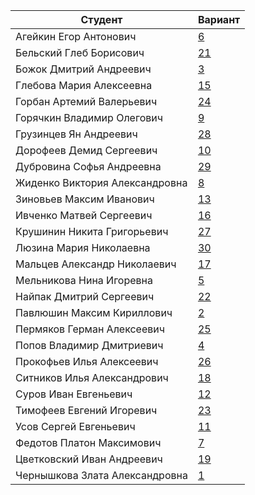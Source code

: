 | **Студент** | **Вариант**|
|-------------|------------|
| Агейкин Егор Антонович | [6](./tasks/6) |
| Бельский Глеб Борисович | [21](./tasks/21) |
| Божок Дмитрий Андреевич | [3](./tasks/3) |
| Глебова Мария Алексеевна | [15](./tasks/15) |
| Горбан Артемий Валерьевич | [24](./tasks/24) |
| Горячкин Владимир Олегович | [9](./tasks/9) |
| Грузинцев Ян Андреевич | [28](./tasks/28) |
| Дорофеев Демид Сергеевич | [10](./tasks/10) |
| Дубровина Софья Андреевна | [29](./tasks/29) |
| Жиденко Виктория Александровна | [8](./tasks/8) |
| Зиновьев Максим Иванович | [13](./tasks/13) |
| Ивченко Матвей Сергеевич | [16](./tasks/16) |
| Крушинин Никита Григорьевич | [27](./tasks/27) |
| Люзина Мария Николаевна | [30](./tasks/30) |
| Мальцев Александр Николаевич | [17](./tasks/17) |
| Мельникова Нина Игоревна | [5](./tasks/5) |
| Найпак Дмитрий Сергеевич | [22](./tasks/22) |
| Павлюшин Максим Кириллович | [2](./tasks/2) |
| Пермяков Герман Алексеевич | [25](./tasks/25) |
| Попов Владимир Дмитриевич | [4](./tasks/4) |
| Прокофьев Илья Алексеевич | [26](./tasks/26) |
| Ситников Илья Александрович | [18](./tasks/18) |
| Суров Иван Евгеньевич | [12](./tasks/12) |
| Тимофеев Евгений Игоревич | [23](./tasks/23) |
| Усов Сергей Евгеньевич | [11](./tasks/11) |
| Федотов Платон Максимович | [7](./tasks/7) |
| Цветковский Иван Андреевич | [19](./tasks/19) |
| Чернышкова Злата Александровна | [1](./tasks/1) |
